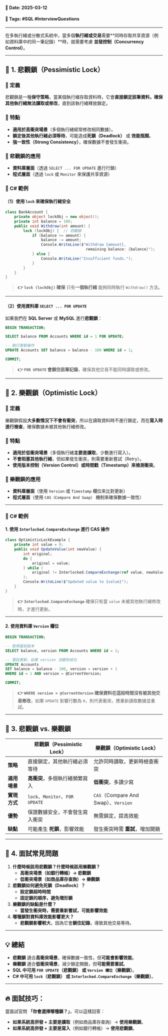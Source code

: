 #### 📅 **Date**: 2025-03-12

#### 🔖 **Tags**: #SQL #InterviewQuestions

---

在多執行緒或分散式系統中，當多個**執行緒或交易**需要**同時存取共享資源（例如資料庫中的同一筆記錄）**時，就需要考慮 **並發控制（Concurrency Control）**。

---

## **📍 1. 悲觀鎖（Pessimistic Lock）**

### **🔹 定義**

悲觀鎖是一種**保守策略**，當某個執行緒存取資料時，它會**直接鎖定該筆資料，確保其他執行緒無法讀取或修改**，直到該執行緒釋放鎖定。

### **🔹 特點**

- **適用於高衝突場景**（多個執行緒經常修改相同數據）。
- **鎖定後其他執行緒必須等待**，可能造成**死鎖（Deadlock）** 或 **效能瓶頸**。
- **強一致性（Strong Consistency）**，確保數據不會發生衝突。

### **🔹 悲觀鎖的應用**

- **資料庫層面**（透過 `SELECT ... FOR UPDATE` 進行行鎖）
- **程式層面**（透過 `lock` 或 `Monitor` 來保護共享資源）

### **🔹 C# 範例**

#### **（1）使用 `lock` 來確保執行緒安全**

```csharp
class BankAccount {
	private object lockObj = new object();
	private int balance = 100;
	public void Withdraw(int amount) {
		lock (lockObj) {  // 悲觀鎖
			if (balance >= amount) {
				balance -= amount;
				Console.WriteLine($"Withdraw {amount},
									remaining balance: {balance}");
			} else {
				Console.WriteLine("Insufficient funds.");
			}
		}
	}
}
```

> **👉 `lock (lockObj)` 確保** 只有**一個執行緒** 能夠同時執行 `Withdraw()` 方法。

---

#### **（2）使用資料庫 `SELECT ... FOR UPDATE`**

如果我們在 **SQL Server** 或 **MySQL** 進行**悲觀鎖**：

```sql
BEGIN TRANSACTION;

SELECT balance FROM Accounts WHERE id = 1 FOR UPDATE;

-- 執行更新操作
UPDATE Accounts SET balance = balance - 100 WHERE id = 1;

COMMIT;
```

> **👉 `FOR UPDATE` 會鎖住該筆記錄**，確保其他交易不能同時讀取或修改。

---

## **📍 2. 樂觀鎖（Optimistic Lock）**

### **🔹 定義**

樂觀鎖假設**大多數情況下不會有衝突**，所以在讀取資料時不進行鎖定，而在**寫入時進行檢查**，確保數據未被其他執行緒修改。

### **🔹 特點**

- **適用於低衝突場景**（多個執行緒**主要是讀取**，少數進行寫入）。
- **不會阻塞其他執行緒**，但如果發生衝突，則需要重新嘗試（Retry）。
- **使用版本控制（Version Control）或時間戳（Timestamp）來檢測衝突**。

### **🔹 樂觀鎖的應用**

- **資料庫層面**（使用 `Version` 或 `Timestamp` 欄位來比對更新）
- **程式層面**（使用 `CAS（Compare And Swap）` 機制來確保數據一致性）

---

### **🔹 C# 範例**

#### **1. 使用 `Interlocked.CompareExchange` 進行 CAS 操作**

```csharp
class OptimisticLockExample {
	private int value = 0;
	public void UpdateValue(int newValue) {
		int original;
		do {
			original = value;
		} while (
			original != Interlocked.CompareExchange(ref value, newValue, original)
		);
		Console.WriteLine($"Updated value to {value}");
	}
}
```

> **👉 `Interlocked.CompareExchange`** 確保只有當 `value` 未被其他執行緒修改時，才進行更新。

---

#### **2. 使用資料庫 `Version` 欄位**

```sql
BEGIN TRANSACTION;

-- 取得當前版本
SELECT balance, version FROM Accounts WHERE id = 1;

-- 嘗試更新，如果 version 沒變則成功
UPDATE Accounts
SET balance = balance - 100, version = version + 1
WHERE id = 1 AND version = @CurrentVersion;

COMMIT;
```

> **👉 `WHERE version = @CurrentVersion` 確保資料在這段時間沒有被其他交易修改**，如果 `UPDATE` 影響行數為 `0`，則代表衝突，應重新讀取數據並重試。

---

## **📍 3. 悲觀鎖 vs. 樂觀鎖**

| |**悲觀鎖（Pessimistic Lock）**|**樂觀鎖（Optimistic Lock）**|
|---|---|---|
|**策略**|直接鎖定，其他執行緒必須等待|允許同時讀取，更新時檢查衝突|
|**適用場景**|**高衝突**，多個執行緒頻繁寫入|**低衝突**，多讀少寫|
|**實現方式**|`lock`、`Monitor`、`FOR UPDATE`|`CAS`（Compare And Swap）、`Version`|
|**優勢**|保證數據安全，不會發生寫入衝突|無需鎖定，提高效能|
|**缺點**|可能產生 **死鎖**，影響效能|發生衝突時需 **重試**，增加開銷|

---

## **📍 4. 面試常見問題**

1. **什麼時候該用悲觀鎖？什麼時候該用樂觀鎖？**
	- **高衝突場景（如銀行轉帳）→ 悲觀鎖**
	- **低衝突場景（如商品庫存查詢）→ 樂觀鎖**
2. **悲觀鎖如何避免死鎖（Deadlock）？**
	- **設定鎖超時時間**
	- **固定鎖的順序，避免環形鎖**
3. **樂觀鎖的缺點是什麼？**
	- **當發生衝突時，需要重新嘗試，可能影響效能**
4. **哪種鎖對資料庫效能影響更大？**
	- **悲觀鎖影響較大**，因為它會**鎖住記錄**，導致其他交易等待。

---

## **💡 總結**

- **悲觀鎖** 適合**高衝突場景**，確保數據一致性，但**可能會影響效能**。  
- **樂觀鎖** 適合**低衝突場景**，減少鎖定開銷，但**可能需要重試**。  
- **SQL 中可用 `FOR UPDATE`（悲觀鎖） 或 `Version 欄位`（樂觀鎖）**。  
- **C# 中可用 `lock`（悲觀鎖） 或 `Interlocked.CompareExchange`（樂觀鎖）**。

---

## **🔥 面試技巧**：

當面試官問 **「你會選擇哪種鎖？」**，可以這樣回答： 
- **如果系統高併發 + 主要是讀取**（例如商品庫存查詢）→ **使用樂觀鎖**。  
- **如果系統高併發 + 主要是寫入**（例如銀行轉帳）→ **使用悲觀鎖**。